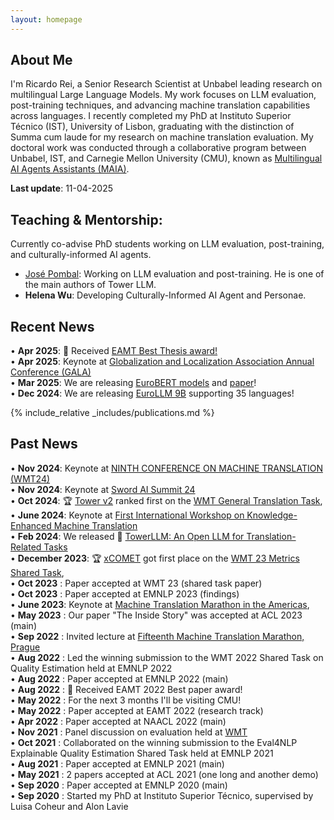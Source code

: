 ```yaml
---
layout: homepage
---
```


## About Me

I'm Ricardo Rei, a Senior Research Scientist at Unbabel leading research on multilingual Large Language Models. My work focuses on LLM evaluation, post-training techniques, and advancing machine translation capabilities across languages.
I recently completed my PhD at Instituto Superior Técnico (IST), University of Lisbon, graduating with the distinction of Summa cum laude for my research on machine translation evaluation. My doctoral work was conducted through a collaborative program between Unbabel, IST, and Carnegie Mellon University (CMU), known as [Multilingual AI Agents Assistants (MAIA)](https://www.cmuportugal.org/large-scale-collaborative-research-projects/maia/).

**Last update**: 11-04-2025

## Teaching & Mentorship:
Currently co-advise PhD students working on LLM evaluation, post-training, and culturally-informed AI agents.
- [José Pombal](https://zeppombal.github.io/): Working on LLM evaluation and post-training. He is one of the main authors of Tower LLM.
- **Helena Wu**: Developing Culturally-Informed AI Agent and Personae.

## Recent News
• **Apr 2025**: 🎉 Received [EAMT Best Thesis award!](https://eamt.org/best-thesis-award/) <br />
• **Apr 2025**: Keynote at [Globalization and Localization Association Annual Conference (GALA)](https://www.gala-global.org/events/events-calendar/gala-2025-montreal) <br />
• **Mar 2025**: We are releasing [EuroBERT models](https://huggingface.co/EuroBERT) and [paper](https://arxiv.org/pdf/2503.05500)! <br />
• **Dec 2024**: We are releasing [EuroLLM 9B](https://huggingface.co/blog/eurollm-team/eurollm-9b) supporting 35 languages! <br />


{% include_relative _includes/publications.md %}

## Past News
• **Nov 2024**: Keynote at [NINTH CONFERENCE ON MACHINE TRANSLATION (WMT24)](https://www2.statmt.org/wmt24/program.html) <br />
• **Nov 2024**: Keynote at [Sword AI Summit 24](https://aisummit.swordhealth.com/) <br />
• **Oct 2024**: 🏆 [Tower v2](https://aclanthology.org/2024.wmt-1.12/) ranked first on the [WMT General Translation Task](https://www2.statmt.org/wmt24/translation-task.html), <br />
• **June 2024**: Keynote at [First International Workshop on Knowledge-Enhanced Machine Translation](https://kemt2024.wixsite.com/home)<br />
• **Feb 2024**: We released 🗼 [TowerLLM: An Open LLM for Translation-Related Tasks](https://arxiv.org/pdf/2402.17733.pdf)<br />
• **December 2023**: 🏆 [xCOMET](https://arxiv.org/pdf/2310.10482.pdf) got first place on the [WMT 23 Metrics Shared Task](https://aclanthology.org/2023.wmt-1.51.pdf),   <br />
• **Oct 2023** : Paper accepted at WMT 23 (shared task paper) <br />
• **Oct 2023** : Paper accepted at EMNLP 2023 (findings) <br />
• **June 2023**: Keynote at [Machine Translation Marathon in the Americas](https://mtma23.github.io/program.html),   <br />
• **May 2023** : Our paper "The Inside Story" was accepted at ACL 2023 (main) <br />
• **Sep 2022** : Invited lecture at [Fifteenth Machine Translation Marathon, Prague](https://ufal.mff.cuni.cz/mtm22/programme.html) <br />
• **Aug 2022** : Led the winning submission to the WMT 2022 Shared Task on Quality Estimation held at EMNLP 2022 <br />
• **Aug 2022** : Paper accepted at EMNLP 2022 (main) <br />
• **Aug 2022** : 🎉 Received EAMT 2022 Best paper award! <br />
• **May 2022** : For the next 3 months I'll be visiting CMU! <br />
• **May 2022** : Paper accepted at EAMT 2022 (research track) <br />
• **Apr 2022** : Paper accepted at NAACL 2022 (main) <br />
• **Nov 2021** : Panel discussion on evaluation held at [WMT](https://www.statmt.org/wmt21/program.html) <br />
• **Oct 2021** : Collaborated on the winning submission to the Eval4NLP Explainable Quality Estimation Shared Task held at EMNLP 2021 <br />
• **Aug 2021** : Paper accepted at EMNLP 2021 (main) <br />
• **May 2021** : 2 papers accepted at ACL 2021 (one long and another demo) <br />
• **Sep 2020** : Paper accepted at EMNLP 2020 (main) <br />
• **Sep 2020** : Started my PhD at Instituto Superior Técnico, supervised by Luisa Coheur and Alon Lavie <br />
